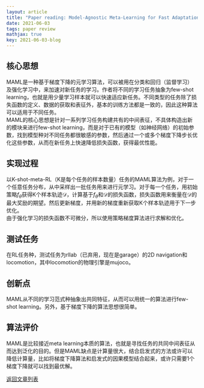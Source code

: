 ```yaml
---
layout: article
title: "Paper reading: Model-Agnostic Meta-Learning for Fast Adaptation of Deep Networks"
date: 2021-06-03
tags: paper review
mathjax: true
key: 2021-06-03-blog
---
```

## 核心思想
MAML是一种基于梯度下降的元学习算法，可以被用在分类和回归（监督学习）及强化学习中，来加速对新任务的学习。作者将不同的学习任务抽象为few-shot learning，也就是用少量学习样本就可以快速适应新任务。不同类型的任务除了损失函数的定义、数据的获取和表征外，基本的训练方法都是一致的，因此这种算法可以适用于不同任务。   
MAML的核心思想是针对一系列学习任务构建共有的中间表征，不具体构造出新的模块来进行few-shot learning，而是对于已有的模型（如神经网络）的初始参数，找到模型种对不同任务都很敏感的参数，然后通过一个或多个梯度下降步长优化这些参数，从而在新任务上快速降低损失函数，获得最优性能。
## 实现过程
以K-shot-meta-RL（K是每个任务的样本数量）任务的MAML算法为例，对于一个任意任务分布，从中采样出一批任务用来进行元学习。对于每一个任务，用初始策略$f_{\theta}$获得K个样本轨迹$\mathcal{D}$，计算基于$f_{\theta}$和$\mathcal{D}$的损失函数，损失函数用来衡量在$\mathcal{D}$的最大奖励的期望。然后更新梯度，并用新的梯度重新获取K个样本轨迹用于下一步优化。    
由于强化学习的损失函数不可微分，所以使用策略梯度算法进行求解和优化。
## 测试任务
在RL任务种，测试任务为rllab（已弃用，现在是garage）的2D navigation和locomotion，其中locomotion的物理引擎是mujoco。
## 创新点
MAML从不同的学习范式种抽象出共同特征，从而可以用统一的算法进行few-shot learning。另外，基于梯度下降的算法思想很简单。
## 算法评价
MAML是比较接近meta learning本质的算法，也就是寻找任务的共同中间表征从而达到泛化的目的。但是MAML缺点是计算量很大，结合启发式的方法或许可以降低计算量，比如将梯度下降算法和启发式的因果模型结合起来，或许只需要1个梯度下降就可以找到最优解。

[返回文章列表](https://tianyma.github.io/2021/05/29/meta-reinforcement-learning.html)